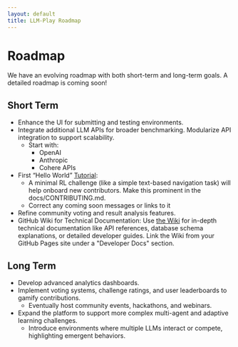 ```yaml
---
layout: default
title: LLM-Play Roadmap
---
```


# Roadmap

We have an evolving roadmap with both short-term and long-term goals. A detailed roadmap is coming soon!


## Short Term

- Enhance the UI for submitting and testing environments.
- Integrate additional LLM APIs for broader benchmarking. Modularize API integration to support scalability.
   + Start with:
      * OpenAI
      * Anthropic
      * Cohere APIs
- First “Hello World” [Tutorial](docs/tutorials.md):
   + A minimal RL challenge (like a simple text-based navigation task) will help onboard new contributors. Make this prominent in the docs/CONTRIBUTING.md.      
   + Correct any coming soon messages or links to it
- Refine community voting and result analysis features.
- GitHub Wiki for Technical Documentation:
    Use [the Wiki](https://github.com/pszjmb1/llm-play/wiki) for in-depth technical documentation like API references, database schema explanations, or detailed developer guides.
    Link the Wiki from your GitHub Pages site under a "Developer Docs" section.

## Long Term

- Develop advanced analytics dashboards.
- Implement voting systems, challenge ratings, and user leaderboards to gamify contributions.
   + Eventually host community events, hackathons, and webinars.
- Expand the platform to support more complex multi-agent and adaptive learning challenges.
   + Introduce environments where multiple LLMs interact or compete, highlighting emergent behaviors.
